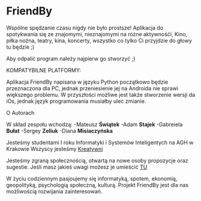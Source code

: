 # FriendBy
Wspólne spędzanie czasu nigdy nie było prostsze! 
Aplikacja do spotykwania się ze znajomymi, nieznajomymi na różne aktywnośći,
Kino, piłka nożna, teatry, kina, koncerty, wszystko co tylko Ci przyjdzie do głowy tu będzie ;)

Aby odpalić program należy najpierw go stworzyć ;) 

KOMPATYBILNE PLATFORMY:

Aplikacja FriendBy napisana w języku Python początkowo będzie przeznaczona dla PC, jednak przeniesienie jej na Androida nie sprawi większego problemu. W przyszłości możliwe jest także stworzenie wersji da iOs, jednak język programowania musiałby ulec zmianie.


O Autorach

W skład zespołu wchodzą:
-Mateusz **Świątek**
-Adam **Stajek**
-Gabreiela **Bułat**
-Sergey **Zeliuk**
-Diana **Misiaczyńska**

Jesteśmy studentami I roku Informatyki i Systemów Inteligentych na AGH w Krakowie
Wszyscy jesteśmy [Kreatywni](https://www.youtube.com/shorts/chqYf4JbaM8) 

Jesteśmy zgraną społecznością, otwartą na nowe osoby propozycje oraz sugestie.
Jeśli masz jakieś uwagi możesz je umieścić [TU](https://forms.gle/6TwHpkseHEFVsxe48)

W życiu codziennym pasjoujemy się informatyką, spotem, ekonomią, geopolityką, psychologią społeczną, kulturą.
Projekt FriendBy jest dla nas możliwością rozwijania zainteresowań.

